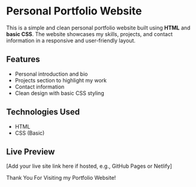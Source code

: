 # Personal Portfolio Website

This is a simple and clean personal portfolio website built using **HTML** and **basic CSS**. The website showcases my skills, projects, and contact information in a responsive and user-friendly layout.

## Features

* Personal introduction and bio
* Projects section to highlight my work
* Contact information
* Clean design with basic CSS styling

## Technologies Used

* HTML
* CSS (Basic)

## Live Preview

\[Add your live site link here if hosted, e.g., GitHub Pages or Netlify]

Thank You For Visiting my Portfolio Website!

